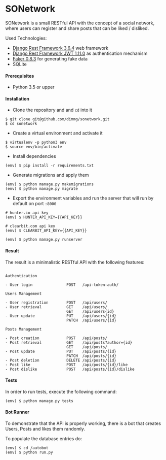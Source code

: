 # SONetwork

SONetwork is a small RESTful API with the concept of a social network, where users can register and share posts that can be liked / disliked.

Used Technologies:

- [Django Rest Framework 3.6.4](https://github.com/encode/django-rest-framework) web framework
- [Django Rest Framework JWT 1.11.0](https://github.com/GetBlimp/django-rest-framework-jwt) as authentication mechanism
- [Faker 0.8.3](https://github.com/joke2k/faker) for generating fake data
- SQLite 


#### Prerequisites

- Python 3.5 or upper

#### Installation

- Clone the repository and and `cd` into it 

```
$ git clone git@github.com/dimmg/sonetwork.git
$ cd sonetwork
```

- Create a virtual environment and activate it

```
$ virtualenv -p python3 env
$ source env/bin/activate
```

- Install dependencies

```
(env) $ pip install -r requirements.txt
```

- Generate migrations and apply them

```
(env) $ python manage.py makemigrations
(env) $ python manage.py migrate
```

- Export the environment variables and run the server that will run by default on port `:8000`

```
# hunter.io api key
(env) $ HUNTER_API_KEY={{API_KEY}}

# clearbit.com api key
(env) $ CLEARBIT_API_KEY={{API_KEY}}

(env) $ python manage.py runserver
```

#### Result

The result is a minimalistic RESTful API with the following features:

```

Authentication 

- User login               POST   /api-token-auth/

Users Management

- User registration        POST   /api/users/
- User retrieval           GET    /api/users/
                           GET    /api/users{id}
- User update              PUT    /api/users/{id}
                           PATCH  /api/users/{id}
                           
Posts Management

- Post creation            POST   /api/posts/
- Post retrieval           GET    /api/posts?author={id}
                           GET    /api/posts/
- Post update              PUT    /api/posts/{id}
                           PATCH  /api/posts/{id}
- Post deletion            DELETE /api/posts/{id}
- Post like                POST   /api/posts/{id}/like
- Post dislike             POST   /api/posts/{id}/dislike

```

#### Tests

In order to run tests, execute the following command:

```
(env) $ python manage.py tests
```


#### Bot Runner

To demonstrate that the API is properly working, there is a bot 
that creates Users, Posts and likes them randomly.

To populate the database entries do:

```
(env) $ cd /autobot
(env) $ python run.py
```
